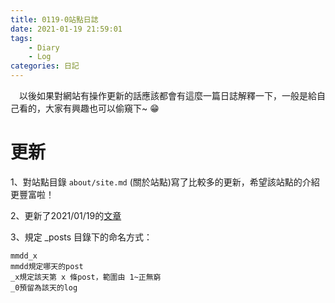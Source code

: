 ```yaml
---
title: 0119-0站點日誌
date: 2021-01-19 21:59:01
tags: 
    - Diary
    - Log
categories: 日記
---
```

&emsp;以後如果對網站有操作更新的話應該都會有這麼一篇日誌解釋一下，一般是給自己看的，大家有興趣也可以偷窺下~ 😁

# 更新

1、對站點目錄 `about/site.md` (關於站點)寫了比較多的更新，希望該站點的介紹更豐富啦！

2、更新了2021/01/19的[文章]()

3、規定 _posts 目錄下的命名方式：

    mmdd_x
    mmdd規定哪天的post
    _x規定該天第 x 條post，範圍由 1~正無窮
    _0預留為該天的log
